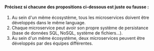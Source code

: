 #### Précisez si chacune des propositions ci-dessous est juste ou fausse :
1. Au sein d'un même écosystème, tous les microservices doivent être développés dans le même language.
2. Chaque microservice peut avoir son propre système de persistance (base de données SQL, NoSQL, système de fichiers...).
3. Au sein d'un même écosystème, deux microservices peuvent être développés par des équipes différentes.
